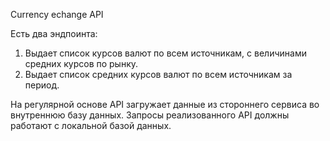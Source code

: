 Currency echange API

Есть два эндпоинта:
1. Выдает список курсов валют по всем источникам, с величинами средних курсов по рынку.
2. Выдает список средних курсов валют по всем источникам за период.

На регулярной основе API загружает данные из стороннего сервиса во внутреннюю базу данных. 
Запросы реализованного API должны работают с локальной базой данных.
